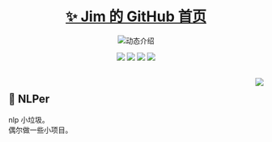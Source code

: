 <p align="center">
  <h1 align="center"><a href="https://github.com/JimZhang-lab">✨ Jim 的 GitHub 首页</a></h1>
</p>

<p align="center">
  <img src="https://readme-typing-svg.demolab.com/?lines=大家好，我是Jim;欢迎来到我的 GitHub!&font=Fira%20Code&center=true&width=380&height=50&duration=4000&pause=1000" alt="动态介绍">
</p>

<p align="center">
  <img src="https://img.shields.io/static/v1?label=Language&message=python&color=blue"/>
  <img src="https://img.shields.io/static/v1?label=Language&message=java&color=orange"/>
  <img src="https://img.shields.io/static/v1?label=Program&message=Vue&color=green"/>
  <img src="https://img.shields.io/static/v1?label=Language&message=JavaScript&color=yellow"/>
<!--   <a href="https://space.bilibili.com/337439992"><img src="https://img.shields.io/static/v1?label=Video&message=Bilibili&color=pink"/></a> -->
<!--   <a href="https://mp.weixin.qq.com/s/NfkT7BvdkNDLCcbmyl0AMg
"><img src="https://img.shields.io/static/v1?label=Blog&message=WeChat&color=green"/></a> -->
</p>
<br>

<img align="right" src="https://moe-counter.glitch.me/get/@:JimZhang-lab?theme=rule34">

## 🧸 NLPer

nlp 小垃圾。
<br>偶尔做一些小项目。

<!--
### 💞 我的社交统计

[![GitHub统计](https://stats.justsong.cn/api/github?username=JimZhang-lab&theme=dark&lang=zh-CN)](https://github.com/JimZhang-lab)


### 🔥 GitHub 活跃度

![zhang-bcxb's GitHub stats](https://github-readme-stats.vercel.app/api?username=JimZhang-lab&custom_title=Jim的统计数据&show_icons=true&bg_color=30,e96443,904e95&title_color=fff&text_color=fff&icon_color=fff)
![技术占比](https://github-readme-stats.vercel.app/api/top-langs/?username=JimZhang-lab&layout=compact&langs_count=8&custom_title=技术占比&show_icons=true&bg_color=30,e96443,904e95&title_color=fff&text_color=fff&icon_color=fff)
![](https://github-readme-activity-graph.vercel.app/graph?username=JimZhang-lab&theme=dracula&custom_title=Jim的心电图&radius=10)
<br>

<details>
  <summary><strong style="color:#e96443;">👀[点击展开] 赞赏支持 </strong></summary>
  <img align="center" src="img/微信.jpg" alt="微信赞赏" width="30%">
  <img align="center" src="img/支付宝.jpg" alt="支付宝赞赏" width="30%">
</details>
-->
<!--
**JimZhang-lab/JimZhang-lab** is a ✨ _special_ ✨ repository because its `README.md` (this file) appears on your GitHub profile.

Here are some ideas to get you started:

- 🔭 I’m currently working on ...
- 🌱 I’m currently learning ...
- 👯 I’m looking to collaborate on ...
- 🤔 I’m looking for help with ...
- 💬 Ask me about ...
- 📫 How to reach me: ...
- 😄 Pronouns: ...
- ⚡ Fun fact: ...
-->

